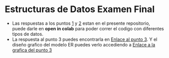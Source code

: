 # Estructuras de Datos Examen Final

+ Las respuestas a los puntos [1](https://colab.research.google.com/drive/1kaNiAIedmwOMViOc2kGb-0NfgavoSFZh?usp=sharing) y [2](https://colab.research.google.com/drive/1H2y2Tv8t2s5Bhf7-VSn8ia5hAOUjSOfh?usp=sharing) estan en el presente repositorio, puede darle en **open in colab** para poder correr el codigo con diferentes tipos de datos.
+ La respuesta al punto 3 puedes encontrarla en [Enlace al punto 3](https://docs.google.com/document/d/1GnpsFlWfq-SA8tqzhUUrSOFWJSJmCd4go-gU6MHp-44/edit?usp=sharing). Y el diseño grafico del modelo ER puedes verlo accediendo a [Enlace a la grafica del punto 3](https://drive.google.com/file/d/1aVXWZtHQ-LikfTttg19lEsUoEkvPgslC/view?usp=sharing)
